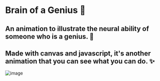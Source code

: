 # Brain of a Genius 🧠
## An animation to illustrate the neural ability of someone who is a genius. 🧠
## Made with canvas and javascript, it's another animation that you can see what you can do. ✨
![image](https://user-images.githubusercontent.com/94203956/167421045-2e642382-9584-449e-99f9-9efa6fa1fa1d.png)
